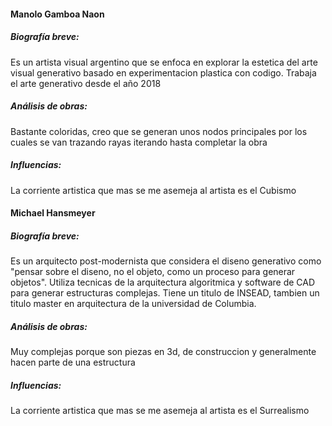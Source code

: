 #### Manolo Gamboa Naon

##### Biografía breve:

Es un artista visual argentino que se enfoca en explorar la estetica del arte visual generativo basado en experimentacion plastica con codigo.
Trabaja el arte generativo desde el año 2018

##### Análisis de obras:

Bastante coloridas, creo que se generan unos nodos principales por los cuales se van trazando rayas iterando hasta completar la obra

##### Influencias:

La corriente artistica que mas se me asemeja al artista es el Cubismo


#### Michael Hansmeyer

##### Biografía breve:

Es un arquitecto post-modernista que considera el diseno generativo como "pensar sobre el diseno, no el objeto, como un proceso para generar objetos".
Utiliza tecnicas de la arquitectura algoritmica y software de CAD para generar estructuras complejas. Tiene un titulo de INSEAD, tambien un titulo master en arquitectura de la universidad de Columbia.

##### Análisis de obras:

Muy complejas porque son piezas en 3d, de construccion y generalmente hacen parte de una estructura

##### Influencias:

La corriente artistica que mas se me asemeja al artista es el Surrealismo

